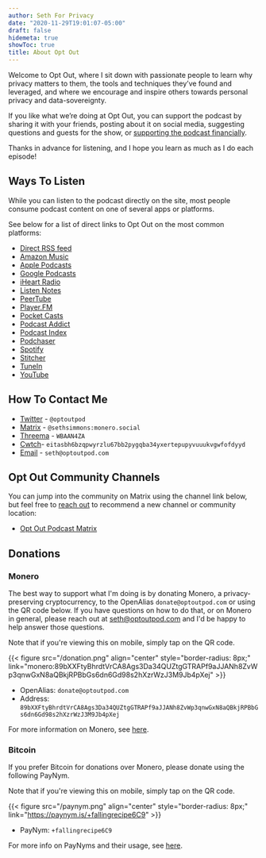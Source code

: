 ```yaml
---
author: Seth For Privacy
date: "2020-11-29T19:01:07-05:00"
draft: false
hidemeta: true
showToc: true
title: About Opt Out
---
```


Welcome to Opt Out, where I sit down with passionate people to learn why privacy matters to them, the tools and techniques they’ve found and leveraged, and where we encourage and inspire others towards personal privacy and data-sovereignty.

If you like what we’re doing at Opt Out, you can support the podcast by sharing it with your friends, posting about it on social media, suggesting questions and guests for the show, or [supporting the podcast financially](#donations).

Thanks in advance for listening, and I hope you learn as much as I do each episode!

## Ways To Listen

While you can listen to the podcast directly on the site, most people consume podcast content on one of several apps or platforms.

See below for a list of direct links to Opt Out on the most common platforms:

- [Direct RSS feed](https://feeds.buzzsprout.com/1790481.rss)
- [Amazon Music](https://music.amazon.com/podcasts/627c4e78-24f9-46cf-abaa-50e3e2386d47/opt-out)
- [Apple Podcasts](https://podcasts.apple.com/us/podcast/opt-out/id1572450110)
- [Google Podcasts](https://podcasts.google.com/feed/aHR0cHM6Ly9mZWVkcy5idXp6c3Byb3V0LmNvbS8xNzkwNDgxLnJzcw==)
- [iHeart Radio](https://www.iheart.com/podcast/269-opt-out-83234356/)
- [Listen Notes](https://www.listennotes.com/podcasts/opt-out-seth-for-privacy-rK8OwF7oYyz/)
- [PeerTube](https://videos.optoutpod.com/videos/local)
- [Player.FM](https://player.fm/series/opt-out)
- [Pocket Casts](https://pca.st/3iu4ight)
- [Podcast Addict](https://podcastaddict.com/podcast/3367216)
- [Podcast Index](https://podcastindex.org/podcast/3920142)
- [Podchaser](https://www.podchaser.com/podcasts/opt-out-1906115)
- [Spotify](https://open.spotify.com/show/59fX0wRUKhWGK9IAKt7bQM)
- [Stitcher](https://www.stitcher.com/show/opt-out-2)
- [TuneIn](https://tunein.com/podcasts/Technology-Podcasts/Opt-Out-p1448055/)
- [YouTube](https://www.youtube.com/c/OptOutPodcast)

## How To Contact Me  

- [Twitter](https://twitter.com/optoutpod) - `@optoutpod`  
- [Matrix](https://matrix.to/#/@sethsimmons:monero.social) - `@sethsimmons:monero.social`  
- [Threema](https://threema.id/WBAAN4ZA) - `WBAAN4ZA`  
- [Cwtch](https://cwtch.im/)- `eitasbh6bzqpwyrzlu67bb2pygqba34yxertepupyvuuukvgwfofdyyd`  
- [Email](mailto:seth@optoutpod.com) - `seth@optoutpod.com`

## Opt Out Community Channels

You can jump into the community on Matrix using the channel link below, but feel free to [reach out](#how-to-contact-me) to recommend a new channel or community location:

- [Opt Out Podcast Matrix](https://matrix.to/#/#optout:monero.social)

## Donations

### Monero

The best way to support what I'm doing is by donating Monero, a privacy-preserving cryptocurrency, to the OpenAlias `donate@optoutpod.com` or using the QR code below. If you have questions on how to do that, or on Monero in general, please reach out at [seth@optoutpod.com](mailto:seth@optoutpod.com) and I'd be happy to help answer those questions.

Note that if you're viewing this on mobile, simply tap on the QR code.

{{< figure src="/donation.png" align="center" style="border-radius: 8px;" link="monero:89bXXFtyBhrdtVrCA8Ags3Da34QUZtgGTRAPf9aJJANh8ZvWp3qnwGxN8aQBkjRPBbGs6dn6Gd98s2hXzrWzJ3M9Jb4pXej" >}}

- OpenAlias: `donate@optoutpod.com`
- Address: `89bXXFtyBhrdtVrCA8Ags3Da34QUZtgGTRAPf9aJJANh8ZvWp3qnwGxN8aQBkjRPBbGs6dn6Gd98s2hXzrWzJ3M9Jb4pXej`

For more information on Monero, see [here](https://www.getmonero.org/).

### Bitcoin
If you prefer Bitcoin for donations over Monero, please donate using the following PayNym.

Note that if you're viewing this on mobile, simply tap on the QR code.

{{< figure src="/paynym.png" align="center" style="border-radius: 8px;" link="https://paynym.is/+fallingrecipe6C9" >}}

- PayNym: `+fallingrecipe6C9`

For more info on PayNyms and their usage, see [here](https://samouraiwallet.com/paynym).
